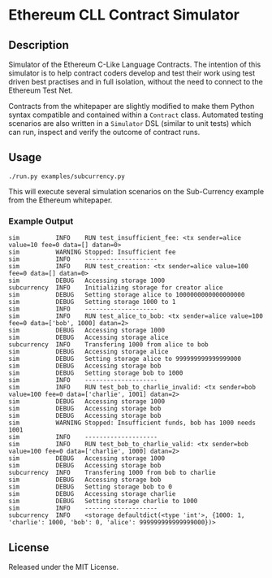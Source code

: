 # Ethereum CLL Contract Simulator

## Description

Simulator of the Ethereum C-Like Language Contracts. The intention of this
simulator is to help contract coders develop and test their work using test
driven best practises and in full isolation, without the need to connect to the
Ethereum Test Net.

Contracts from the whitepaper are slightly modified to make them Python syntax
compatible and contained within a `Contract` class. Automated testing scenarios
are also written in a `Simulator` DSL (similar to unit tests) which can run,
inspect and verify the outcome of contract runs.

## Usage

`./run.py examples/subcurrency.py`

This will execute several simulation scenarios on the Sub-Currency example from the Ethereum whitepaper.

### Example Output

```
sim          INFO    RUN test_insufficient_fee: <tx sender=alice value=10 fee=0 data=[] datan=0>
sim          WARNING Stopped: Insufficient fee
sim          INFO    --------------------
sim          INFO    RUN test_creation: <tx sender=alice value=100 fee=0 data=[] datan=0>
sim          DEBUG   Accessing storage 1000
subcurrency  INFO    Initializing storage for creator alice
sim          DEBUG   Setting storage alice to 1000000000000000000
sim          DEBUG   Setting storage 1000 to 1
sim          INFO    --------------------
sim          INFO    RUN test_alice_to_bob: <tx sender=alice value=100 fee=0 data=['bob', 1000] datan=2>
sim          DEBUG   Accessing storage 1000
sim          DEBUG   Accessing storage alice
subcurrency  INFO    Transfering 1000 from alice to bob
sim          DEBUG   Accessing storage alice
sim          DEBUG   Setting storage alice to 999999999999999000
sim          DEBUG   Accessing storage bob
sim          DEBUG   Setting storage bob to 1000
sim          INFO    --------------------
sim          INFO    RUN test_bob_to_charlie_invalid: <tx sender=bob value=100 fee=0 data=['charlie', 1001] datan=2>
sim          DEBUG   Accessing storage 1000
sim          DEBUG   Accessing storage bob
sim          DEBUG   Accessing storage bob
sim          WARNING Stopped: Insufficient funds, bob has 1000 needs 1001
sim          INFO    --------------------
sim          INFO    RUN test_bob_to_charlie_valid: <tx sender=bob value=100 fee=0 data=['charlie', 1000] datan=2>
sim          DEBUG   Accessing storage 1000
sim          DEBUG   Accessing storage bob
subcurrency  INFO    Transfering 1000 from bob to charlie
sim          DEBUG   Accessing storage bob
sim          DEBUG   Setting storage bob to 0
sim          DEBUG   Accessing storage charlie
sim          DEBUG   Setting storage charlie to 1000
sim          INFO    --------------------
subcurrency  INFO    <storage defaultdict(<type 'int'>, {1000: 1, 'charlie': 1000, 'bob': 0, 'alice': 999999999999999000})>
```

## License

Released under the MIT License.
